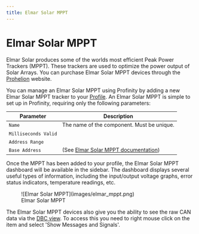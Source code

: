 ```yaml
---
title: Elmar Solar MPPT
---
```


# Elmar Solar MPPT

Elmar Solar produces some of the worlds most efficient Peak Power Trackers (MPPT).  These trackers are used to optimize the power output of Solar Arrays. You can purchase Elmar Solar MPPT devices through the [Prohelion](https://www.prohelion.com) website.

You can manage an Elmar Solar MPPT using Profinity by adding a new Elmar Solar MPPT tracker to your [Profile](Profiles.md). An Elmar Solar MPPT is simple to set up in Profinity, requiring only the following parameters:

| Parameter            | Description                                      |
|----------------------|--------------------------------------------------|
| `Name`               | The name of the component. Must be unique.       |
| `Milliseconds Valid` |        |
| `Address Range`      |        |
| `Base Address`       |  (See [Elmar Solar MPPT documentation](../MPPTs/index.md)) |

Once the MPPT has been added to your profile, the Elmar Solar MPPT dashboard will be available in the sidebar. The dashboard displays several useful types of information, including the input/output voltage graphs, error status indicators, temperature readings, etc.

<figure markdown>
![Elmar Solar MPPT](images/elmar_mppt.png)
<figcaption>Elmar Solar MPPT</figcaption>
</figure>

The Elmar Solar MPPT devices also give you the ability to see the raw CAN data via the [DBC view](CAN_Bus_DBC.md). To access this you need to right mouse click on the item and select 'Show Messages and Signals'.